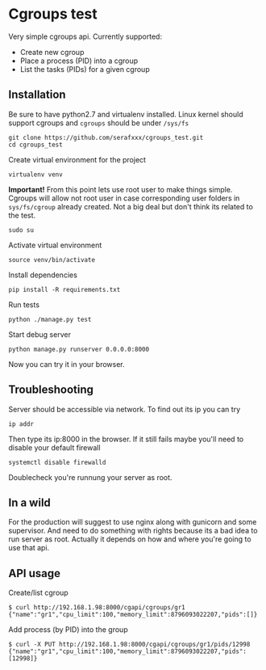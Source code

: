 # Cgroups test

Very simple cgroups api. Currently supported:

* Create new cgroup
* Place a process (PID) into a cgroup
* List the tasks (PIDs) for a given cgroup 

## Installation
Be sure to have python2.7 and virtualenv installed. Linux kernel should support cgroups and
`cgroups` should be under `/sys/fs`

    git clone https://github.com/serafxxx/cgroups_test.git
    cd cgroups_test

Create virtual environment for the project

    virtualenv venv

**Important!** From this point lets use root user to make things simple. Cgroups will allow not root user in case
corresponding user folders in `sys/fs/cgroup` already created. Not a big deal but don't think its
related to the test.

    sudo su   

Activate virtual environment

    source venv/bin/activate
    
Install dependencies

    pip install -R requirements.txt
    
Run tests
    
    python ./manage.py test
    
Start debug server 

    python manage.py runserver 0.0.0.0:8000

Now you can try it in your browser. 

## Troubleshooting
Server should be accessible via network. To find out its ip you can try

    ip addr
    
Then type its ip:8000 in the browser. If it still fails maybe you'll need to disable your default firewall

    systemctl disable firewalld

Doublecheck you're runnung your server as root. 


## In a wild
For the production will suggest to use nginx along with gunicorn and some supervisor. 
And need to do something with rights because its a bad idea to run server as root. Actually it depends on
how and where you're going to use that api.


## API usage

Create/list cgroup
 
    $ curl http://192.168.1.98:8000/cgapi/cgroups/gr1
    {"name":"gr1","cpu_limit":100,"memory_limit":8796093022207,"pids":[]}

Add process (by PID) into the group

    $ curl -X PUT http://192.168.1.98:8000/cgapi/cgroups/gr1/pids/12998
    {"name":"gr1","cpu_limit":100,"memory_limit":8796093022207,"pids":[12998]} 
